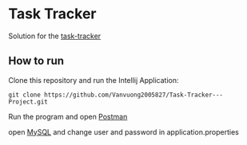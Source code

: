 # Task Tracker
Solution for the [task-tracker](https://roadmap.sh/projects/task-tracker)

## How to run
Clone this repository and run the Intellij Application:

```git clone https://github.com/Vanvuong2005827/Task-Tracker---Project.git```

Run the program and open [Postman](https://www.postman.com/)

open [MySQL](https://www.mysql.com/products/workbench/) and change user and password in application.properties

